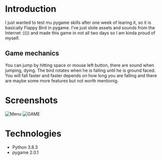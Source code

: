 Introduction
============
I just wanted to test mu pygame skills after one week of learing it, so it is basically Flappy Bird in pygame.
I've just stole assets and sounds from the Internet :)))) and made this game in not all two days so I am kinda proud of myself.

Game mechanics
-------------
You can jump by hitting space or mouse left button, there are sound when jumping, dying.
The bird rotates when he is falling until he is ground faced.
You will fall faster and faster depends on how long you are falling and there are maybe some more features but not worth mentionig.

Screenshots
===========
![Menu](https://media.giphy.com/media/SXhjXVlPrkUCs3rNQR/giphy.gif) ![GAME](https://media.giphy.com/media/GyfkbfCcosc3fkIhXK/giphy.gif)

Technologies
===========
* Python 3.8.3
* pygame 2.0.1
